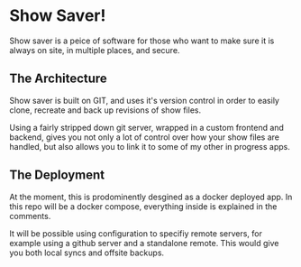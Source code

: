 # Show Saver!

Show saver is a peice of software for those who want to make sure it is always on site, in multiple places, and secure.

## The Architecture

Show saver is built on GIT, and uses it's version control in order to easily clone, recreate and back up revisions of show files.

Using a fairly stripped down git server, wrapped in a custom frontend and backend, gives you not only a lot of control over how your show files are handled, but also allows you to link it to some of my other in progress apps.

## The Deployment
At the moment, this is prodominently desgined as a docker deployed app. In this repo will be a docker compose, everything inside is explained in the comments.

It will be possible using configuration to specifiy remote servers, for example using a github server and a standalone remote. This would give you both local syncs and offsite backups.
